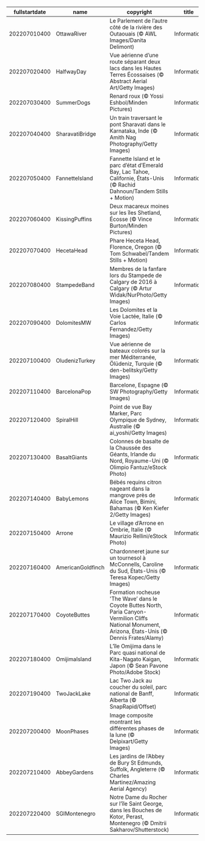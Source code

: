 |fullstartdate|name|copyright|title|image|
|--|--|--|--|--|
202207010400|OttawaRiver|Le Parlement de l’autre côté de la rivière des Outaouais (© AWL Images/Danita Delimont)|Information|![](/fr-CA/2022/07/202207010400OttawaRiver.jpg)|
202207020400|HalfwayDay|Vue aérienne d’une route séparant deux lacs dans les Hautes Terres Écossaises (© Abstract Aerial Art/Getty Images)|Information|![](/fr-CA/2022/07/202207020400HalfwayDay.jpg)|
202207030400|SummerDogs|Renard roux (© Yossi Eshbol/Minden Pictures)|Information|![](/fr-CA/2022/07/202207030400SummerDogs.jpg)|
202207040400|SharavatiBridge|Un train traversant le pont Sharavati dans le Karnataka, Inde (© Amith Nag Photography/Getty Images)|Information|![](/fr-CA/2022/07/202207040400SharavatiBridge.jpg)|
202207050400|FannetteIsland|Fannette Island et le parc d’état d’Emerald Bay, Lac Tahoe, Californie, États-Unis (© Rachid Dahnoun/Tandem Stills + Motion)|Information|![](/fr-CA/2022/07/202207050400FannetteIsland.jpg)|
202207060400|KissingPuffins|Deux macareux moines sur les îles Shetland, Écosse (© Vince Burton/Minden Pictures)|Information|![](/fr-CA/2022/07/202207060400KissingPuffins.jpg)|
202207070400|HecetaHead|Phare Heceta Head, Florence, Oregon (© Tom Schwabel/Tandem Stills + Motion)|Information|![](/fr-CA/2022/07/202207070400HecetaHead.jpg)|
202207080400|StampedeBand|Membres de la fanfare lors du Stampede de Calgary de 2016 à Calgary (© Artur Widak/NurPhoto/Getty Images)|Information|![](/fr-CA/2022/07/202207080400StampedeBand.jpg)|
202207090400|DolomitesMW|Les Dolomites et la Voie Lactée, Italie (© Carlos Fernandez/Getty Images)|Information|![](/fr-CA/2022/07/202207090400DolomitesMW.jpg)|
202207100400|OludenizTurkey|Vue aérienne de bateaux colorés sur la mer Méditerranée, Ölüdeniz, Turquie (© den-belitsky/Getty Images)|Information|![](/fr-CA/2022/07/202207100400OludenizTurkey.jpg)|
202207110400|BarcelonaPop|Barcelone, Espagne (© SW Photography/Getty Images)|Information|![](/fr-CA/2022/07/202207110400BarcelonaPop.jpg)|
202207120400|SpiralHill|Point de vue Bay Marker, Parc Olympique de Sydney, Australie (© ai_yoshi/Getty Images)|Information|![](/fr-CA/2022/07/202207120400SpiralHill.jpg)|
202207130400|BasaltGiants|Colonnes de basalte de la Chaussée des Géants, Irlande du Nord, Royaume-Uni (© Olimpio Fantuz/eStock Photo)|Information|![](/fr-CA/2022/07/202207130400BasaltGiants.jpg)|
202207140400|BabyLemons|Bébés requins citron nageant dans la mangrove près de Alice Town, Bimini, Bahamas (© Ken Kiefer 2/Getty Images)|Information|![](/fr-CA/2022/07/202207140400BabyLemons.jpg)|
202207150400|Arrone|Le village d’Arrone en Ombrie, Italie (© Maurizio Rellini/eStock Photo)|Information|![](/fr-CA/2022/07/202207150400Arrone.jpg)|
202207160400|AmericanGoldfinch|Chardonneret jaune sur un tournesol à McConnells, Caroline du Sud, États-Unis (© Teresa Kopec/Getty Images)|Information|![](/fr-CA/2022/07/202207160400AmericanGoldfinch.jpg)|
202207170400|CoyoteButtes|Formation rocheuse 'The Wave’ dans le Coyote Buttes North, Paria Canyon-Vermilion Cliffs National Monument, Arizona, États-Unis (© Dennis Frates/Alamy)|Information|![](/fr-CA/2022/07/202207170400CoyoteButtes.jpg)|
202207180400|OmijimaIsland|L’île Omijima dans le Parc quasi national de Kita-Nagato Kaigan, Japon (© Sean Pavone Photo/Adobe Stock)|Information|![](/fr-CA/2022/07/202207180400OmijimaIsland.jpg)|
202207190400|TwoJackLake|Lac Two Jack au coucher du soleil, parc national de Banff, Alberta (© SnapRapid/Offset)|Information|![](/fr-CA/2022/07/202207190400TwoJackLake.jpg)|
202207200400|MoonPhases|Image composite montrant les différentes phases de la lune (© Delpixart/Getty Images)|Information|![](/fr-CA/2022/07/202207200400MoonPhases.jpg)|
202207210400|AbbeyGardens|Les jardins de l’Abbey de Bury St Edmunds, Suffolk, Angleterre (© Charles Martinez/Amazing Aerial Agency)|Information|![](/fr-CA/2022/07/202207210400AbbeyGardens.jpg)|
202207220400|SGIMontenegro|Notre Dame du Rocher sur l’île Saint George, dans les Bouches de Kotor, Perast, Montenegro (© Dmitrii Sakharov/Shutterstock)|Information|![](/fr-CA/2022/07/202207220400SGIMontenegro.jpg)|
